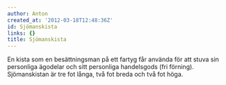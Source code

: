 ```yaml
---
author: Anton
created_at: '2012-03-18T12:48:36Z'
id: Sjömanskista
links: {}
title: Sjömanskista
---
```


En kista som en besättningsman på ett fartyg får använda för att stuva sin personliga ägodelar och
sitt personliga handelsgods (fri förning). Sjömanskistan är tre fot långa, två fot breda och två fot
höga.
